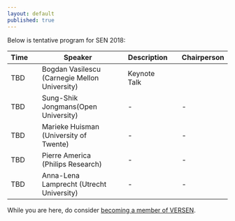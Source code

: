 ```yaml
---
layout: default
published: true
---
```


Below is tentative program for SEN 2018:

| Time | | Speaker | | Description | | Chairperson | 
|----- |-| ------  |-| ----------- |-| ----------- |
| TBD | | Bogdan Vasilescu (Carnegie Mellon University) | | Keynote Talk | |  |
| TBD | | Sung-Shik Jongmans(Open University) | | - | | - |  
| TBD | | Marieke Huisman (University of Twente) | | - |  | - |
| TBD | | Pierre America (Philips Research) | | - | |  - | 
| TBD | | Anna-Lena Lamprecht (Utrecht University) | | - | | - | 



While you are here, do consider [becoming a member of VERSEN](http://www.versen.nl/register).
